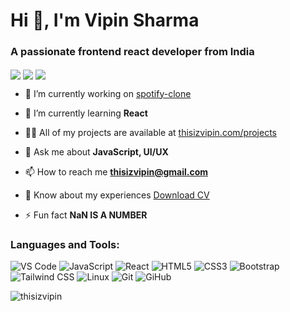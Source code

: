 <h1 align="left">Hi 👋, I'm Vipin Sharma</h1>
<h3 align="left">A passionate frontend react developer from India</h3>

[<img align="center" src="https://img.shields.io/badge/@thisizvipin%20-%231DA1F2.svg?&style=for-the-badge&logo=Twitter&logoColor=white"/>](https://twitter.com/thisizvipin)
[<img align="center" src="https://img.shields.io/badge/thisizvipin%20-%230077B5.svg?&style=for-the-badge&logo=linkedin&logoColor=white"/>](https://linkedin.com/in/thisizvipin)
[<img align="center" src="https://img.shields.io/badge/thisizvipin%20-%23E4405F.svg?&style=for-the-badge&logo=Instagram&logoColor=white"/>](https://instagram.com/thisizvipin)

- 🔭 I’m currently working on [spotify-clone](https://github.com/thisizvipin/spotify-clone)

- 🌱 I’m currently learning **React**

- 👨‍💻 All of my projects are available at [thisizvipin.com/projects](https://vipin-portfolio.netlify.app/#portfolio)

- 💬 Ask me about **JavaScript, UI/UX**

- 📫 How to reach me **thisizvipin@gmail.com**

- 📄 Know about my experiences [Download CV](https://vipin-portfolio.netlify.app/assets/cv.pdf)

- ⚡ Fun fact **NaN IS A NUMBER**

<h3 align="left">Languages and Tools:</h3>
<p align="center">

![VS Code](https://img.shields.io/badge/-VS%20Code-007ACC?style=for-the-badge&logo=Visual%20Studio%20Code&logoColor=white)
![JavaScript](https://img.shields.io/badge/-JavaScript-F7DF1E?style=for-the-badge&logo=JavaScript&logoColor=black)
![React](https://img.shields.io/badge/-React-61DAFB?style=for-the-badge&logo=React&logoColor=black)
![HTML5](https://img.shields.io/badge/-HTML5-E34F26?style=for-the-badge&logo=HTML5&logoColor=white)
![CSS3](https://img.shields.io/badge/-CSS3-1572B6?style=for-the-badge&logo=CSS3&logoColor=white)
![Bootstrap](https://img.shields.io/badge/-BOOTSTRAP-563D7C?style=for-the-badge&logo=Bootstrap&logoColor=white)
![Tailwind CSS](https://img.shields.io/badge/-Tailwind%20CSS-38B2AC?style=for-the-badge&logo=Tailwind%20CSS&logoColor=white)
![Linux](https://img.shields.io/badge/-Linux-FCC624?style=for-the-badge&logo=Linux&logoColor=black)
![Git](https://img.shields.io/badge/-GIt-F05032?style=for-the-badge&logo=Git&logoColor=white)
![GiHub](https://img.shields.io/badge/-GItHUb-181717?style=for-the-badge&logo=GitHub&logoColor=white)

</p>

<p><img align="center" src="https://github-readme-streak-stats.herokuapp.com/?user=thisizvipin&" alt="thisizvipin" /></p>
